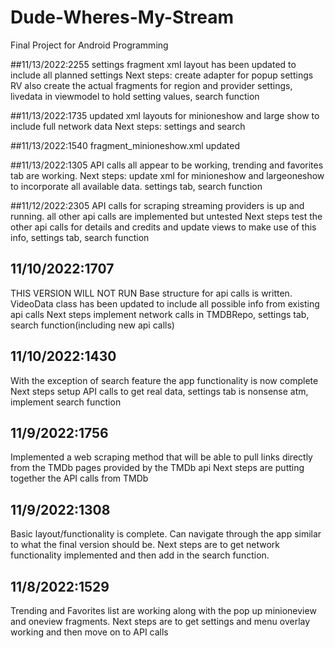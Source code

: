 # Dude-Wheres-My-Stream
Final Project for Android Programming

##11/13/2022:2255
settings fragment xml layout has been updated to include all planned settings
Next steps: create adapter for popup settings RV also create the actual fragments for region and provider settings, livedata in viewmodel to hold setting values, search function

##11/13/2022:1735
updated xml layouts for minioneshow and large show to include full network data
Next steps: settings and search

##11/13/2022:1540
fragment_minioneshow.xml updated

##11/13/2022:1305
API calls all appear to be working, trending and favorites tab are working.
Next steps: update xml for minioneshow and largeoneshow to incorporate all available data. settings tab, search function

##11/12/2022:2305
API calls for scraping streaming providers is up and running. all other api calls are implemented but untested
Next steps test the other api calls for details and credits and update views to make use of this info, settings tab, search function 

## 11/10/2022:1707
THIS VERSION WILL NOT RUN
Base structure for api calls is written. VideoData class has been updated to include all possible info from existing api calls
Next steps implement network calls in TMDBRepo, settings tab, search function(including new api calls)

## 11/10/2022:1430
With the exception of search feature the app functionality is now complete
Next steps setup API calls to get real data, settings tab is nonsense atm, implement search function

## 11/9/2022:1756
Implemented a web scraping method that will be able to pull links directly from the TMDb pages provided by the TMDb api
Next steps are putting together the API calls from TMDb

## 11/9/2022:1308
Basic layout/functionality is complete. Can navigate through the app similar to what the final version should be.
Next steps are to get network functionality implemented and then add in the search function.

## 11/8/2022:1529
Trending and Favorites list are working along with the pop up minioneview and oneview fragments.
Next steps are to get settings and menu overlay working and then move on to API calls
                         